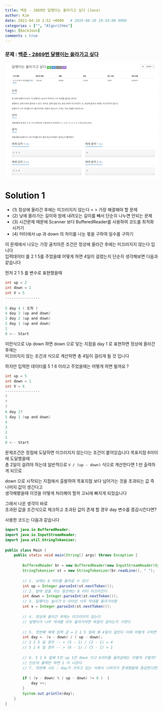 ```yaml
---
title: 백준 - 2869번 달팽이는 올라가고 싶다 (Java)
author: Kim
date: 2021-04-10 1:52 +0900   # 2019-08-20 19:34:00 0900
categories : ["", "Algorithms"]
tags: [BackJoon]
comments : true
---
```


### 문제 : <a href = "https://www.acmicpc.net/problem/2869">백준 - 2869번 달팽이는 올라가고 싶다</a><br>
<img src = "/post/images/backjoon/2869.png"><br>

# Solution 1

* (1) 정상에 올라간 후에는 미끄러지지 않는다 = > 가장 해결해야 할 문제
* (2) 낮에 올라가는 길이와 밤에 내려오는 길이를 빼서 단순히 나누면 안되는 문제
* (3) 시간문제 때문에 Scanner 보다 BufferedReader를 사용하여 코드를 최적화 시키기
* (4) 미터에서 up 과 down 의 차이를 나눈 몫을 구하여 일수를 구하기

이 문제에서 나오는 가장 골치아픈 조건은 정상에 올라간 후에는 미끄러지지 않는다 입니다<br>
입력데이터 를 2 1 5를 주었을떄 어떻게 하면 4일이 걸렸는지 단순히 생각해보면 다음과 같습니다<br>

먼저 2 1 5 를 변수로 표현했을때<br>

``` java
int up = 2 
int down = 1 
int V = 5
----------------

5 day 4 ( 도착 )
4 day 3 (up and down)
3 day 2 (up and down)
2 day 1 (up and down)
1 
0 <-- Start 
```

이런식으로 Up down 하면 down 으로 닿는 지점을 day 1 로 표현하면 정상에 올라간 후에는<br>
미끄러지지 않는 조건과 식으로 계산하면 총 4일이 걸리게 될 것 입니다<br>

하지만 입력한 데이터를 5 1 6 이라고 주었을때는 어떻게 하면 될까요 ?<br>

``` java
int up = 5 
int down = 1 
int V = 6
----------------
?
?
?
6 day 2?
5 day 1 (up and down)
4 
3 
2 
1 
0 <-- Start 
```
문제조건은 정점에 도달하면 미끄러지지 않는다는 조건이 붙어있습니다 목표지점 6미터에 도달했을때<br>
총 2일이 걸려야 하는데 일반적으로 ``` V / (up - down) ``` 식으로 계산한다면 1 만 출력하게 되므로<br>

down 으로 시작되는 지점에서 출발하여 목표지점 보다 넘어가는 것을 초과되는 값 즉 나머지 값이 생긴다고<br>
생각해봤을때 이것을 어떻게 처리해야 할까 고뇌에 빠지게 되었습니다<br>

그래서 나온 생각이 바로<br>
초과된 값을 조건식으로 체크하고 초과된 값이 존재 할 경우 day 변수를 증감시킨다면?<br>

사용한 코드는 다음과 같습니다<br>

```java
import java.io.BufferedReader;
import java.io.InputStreamReader;
import java.util.StringTokenizer;

public class Main {
    public static void main(String[] args) throws Exception {

        BufferedReader br = new BufferedReader(new InputStreamReader(System.in));
        StringTokenizer st = new StringTokenizer(br.readLine(), " ");

        // 1. 낮에는 A 미터를 올라갈 수 있다
        int up = Integer.parseInt(st.nextToken());
        // 2. 밤에 잠을 자는 동안에는 B 미터 미끄러진다
        int down = Integer.parseInt(st.nextToken());
        // 3. 달팽이는 높이가 V 미터인 낙무 막대를 올라가야함
        int v = Integer.parseInt(st.nextToken());

        // 4. 정상에 올라간 후에는 미끄러지지 않는다
        // 달팽이가 나무 막대를 모두 올라가려면 며칠이 걸리는지 구한다

        // 5. 첫번째 예제 입력 값 = 2 1 5 일때 총 4일이 걸린다 이때 어떻게 구하면 될까?
        int day =  (v - down) / ( up - down);
        // 2 1 5 일 경우 -- > (5 - 1) / (2 - 1) = 4
        // 5 1 6 일 경우 -- > (6 - 1) / (5 - 1) = 1

        // 6. 5 1 6 일때 5칸 up 1칸 down 이고 6미터를 올라갈때는 어떻게 구할까?
        // 단순히 출력만 하면 1 이 나온다
        // 7. 첫번째 시도 : day가 가지고 있는 식에서 나머지가 존재했을때 증감한다면?

        if ( (v - down) % ( up - down) != 0 )  {
            day ++;
        }
        System.out.println(day);
    }
}
```

